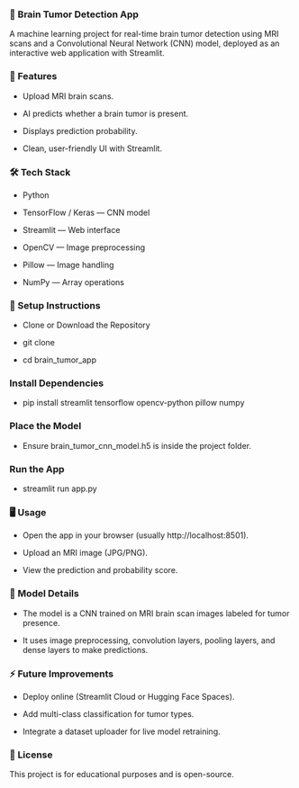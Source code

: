 ### 🧠 Brain Tumor Detection App

A machine learning project for real-time brain tumor detection using MRI scans and a Convolutional Neural Network (CNN) model, deployed as an interactive web application with Streamlit.

### 📌 Features

- Upload MRI brain scans.

- AI predicts whether a brain tumor is present.

- Displays prediction probability.

- Clean, user-friendly UI with Streamlit.

### 🛠 Tech Stack

- Python

- TensorFlow / Keras — CNN model

- Streamlit — Web interface

- OpenCV — Image preprocessing

- Pillow — Image handling

- NumPy — Array operations

### 🚀 Setup Instructions

- Clone or Download the Repository

- git clone <your-repo-url>

- cd brain_tumor_app

### Install Dependencies

- pip install streamlit tensorflow opencv-python pillow numpy


### Place the Model

- Ensure brain_tumor_cnn_model.h5 is inside the project folder.

### Run the App

- streamlit run app.py

### 🖥 Usage

- Open the app in your browser (usually http://localhost:8501).

- Upload an MRI image (JPG/PNG).

- View the prediction and probability score.

### 📌 Model Details

- The model is a CNN trained on MRI brain scan images labeled for tumor presence.

- It uses image preprocessing, convolution layers, pooling layers, and dense layers to make predictions.

### ⚡ Future Improvements

- Deploy online (Streamlit Cloud or Hugging Face Spaces).

- Add multi-class classification for tumor types.

- Integrate a dataset uploader for live model retraining.

### 📜 License

This project is for educational purposes and is open-source.